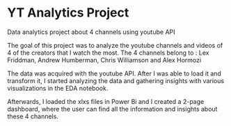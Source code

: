 # YT Analytics Project
 Data analytics project about 4 channels using youtube API 

 The goal of this project was to analyze the youtube channels and videos of 4 of the creators that I watch the most.
 The 4 channels belong to : Lex Friddman, Andrew Humberman, Chris Williamson and Alex Hormozi

 The data was acquired with the youtube API. After I was able to load it and transform it, I started analyzing the data and gathering insights with various visualizations in the EDA notebook.

 Afterwards, I loaded the xlxs files in Power Bi and I created a 2-page dashboard, where the user can find all the information and insights about these 4 channels.
